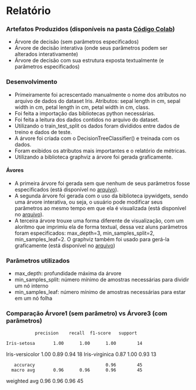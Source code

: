 # Relatório

### Artefatos Produzidos (disponíveis na pasta [Código Colab](https://github.com/victorhcunha/ArvoreDeDecisao/tree/main/C%C3%B3digo%20Colab))

- Árvore de decisão (sem parâmetros especificados)
- Árvore de decisão interativa (onde seus parâmetros podem ser alterados interativamente)
- Árvore de decisão com sua estrutura exposta textualmente (e parâmetros especificados)

### Desenvolvimento

- Primeiramente foi acrescentado manualmente o nome dos atributos no arquivo de dados do dataset Iris.  Atributos: sepal length in cm, sepal width in cm, petal length in cm, petal width in cm, class.
- Foi feita a importação das bibliotecas python necessárias.
- Foi feita a leitura dos dados contidos no arquivo do dataset.
- Utilizando o train_test_split os dados foram divididos entre dados de treino e dados de teste.
- A árvore foi criada com o DecisionTreeClassifier() e treinada com os dados.
- Foram exibidos os atributos mais importantes e o relatório de métricas.
- Utilizando a biblioteca graphviz a árvore foi gerada graficamente.

#### Ávores
- A primeira árvore foi gerada sem que nenhum de seus parâmetros fosse especificados (está disponível no [arquivo](https://github.com/victorhcunha/ArvoreDeDecisao/blob/main/C%C3%B3digo%20Colab/arvorededecisao1.ipynb)).
- A segunda árvore foi gerada com o uso da biblioteca ipywidgets, sendo uma árvore interativa, ou seja, o usuário pode modificar seus parâmetros ao mesmo tempo em que ela é visualizada (está disponível no [arquivo](https://github.com/victorhcunha/ArvoreDeDecisao/blob/main/C%C3%B3digo%20Colab/arvorededecisaointerativa.ipynb)).
- A terceira árvore trouxe uma forma diferente de visualização, com um aloritmo que imprimiu ela de forma textual, dessa vez aluns parâmetros foram especificados: max_depth=3, min_samples_split=2, min_samples_leaf=2. O graphviz também foi usado para gerá-la graficamente (está disponível no [arquivo](https://github.com/victorhcunha/ArvoreDeDecisao/blob/main/C%C3%B3digo%20Colab/estruturadaarvorededecisao.ipynb))

### Parâmetros utilizados
- max_depth: profundidade máxima da árvore
- min_samples_split: número mínimo de amostras necessárias para dividir um nó interno 
- min_samples_leaf: número mínimo de amostras necessárias para estar em um nó folha

### Comparação Árvore1 (sem parâmetro) vs Árvore3 (com parâmetros)
               precision    recall  f1-score   support

    Iris-setosa       1.00      1.00      1.00        14
Iris-versicolor       1.00      0.89      0.94        18
 Iris-virginica       0.87      1.00      0.93        13

       accuracy                           0.96        45
      macro avg       0.96      0.96      0.96        45
   weighted avg       0.96      0.96      0.96        45



